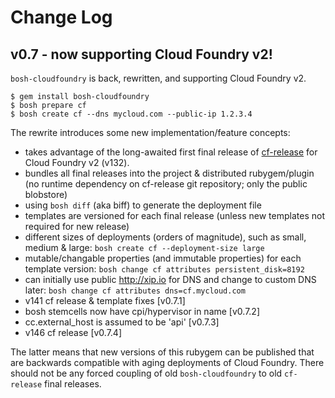# Change Log

## v0.7 - now supporting Cloud Foundry v2!

`bosh-cloudfoundry` is back, rewritten, and supporting Cloud Foundry v2.

```
$ gem install bosh-cloudfoundry
$ bosh prepare cf
$ bosh create cf --dns mycloud.com --public-ip 1.2.3.4
```

The rewrite introduces some new implementation/feature concepts:

* takes advantage of the long-awaited first final release of [cf-release](https://github.com/cloudfoundry/cf-release) for Cloud Foundry v2 (v132).
* bundles all final releases into the project & distributed rubygem/plugin (no runtime dependency on cf-release git repository; only the public blobstore)
* using `bosh diff` (aka biff) to generate the deployment file
* templates are versioned for each final release (unless new templates not required for new release)
* different sizes of deployments (orders of magnitude), such as small, medium & large: `bosh create cf --deployment-size large`
* mutable/changable properties (and immutable properties) for each template version: `bosh change cf attributes persistent_disk=8192`
* can initially use public http://xip.io for DNS and change to custom DNS later: `bosh change cf attributes dns=cf.mycloud.com`
* v141 cf release & template fixes [v0.7.1]
* bosh stemcells now have cpi/hypervisor in name [v0.7.2]
* cc.external_host is assumed to be 'api' [v0.7.3]
* v146 cf release [v0.7.4]

The latter means that new versions of this rubygem can be published that are backwards compatible with aging deployments of Cloud Foundry. There should not be any forced coupling of old `bosh-cloudfoundry` to old `cf-release` final releases.
